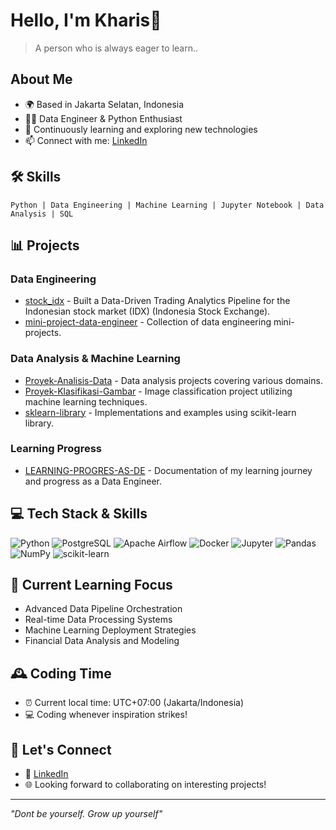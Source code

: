 # Hello, I'm Kharis👋

> A person who is always eager to learn..

## About Me
- 🌍 Based in Jakarta Selatan, Indonesia
- 👨‍💻 Data Engineer & Python Enthusiast
- 🌱 Continuously learning and exploring new technologies
- 📫 Connect with me: [LinkedIn](https://www.linkedin.com/in/kharisamiruddin)

## 🛠️ Skills
```
Python | Data Engineering | Machine Learning | Jupyter Notebook | Data Analysis | SQL
```

## 📊 Projects

### Data Engineering
- [stock_idx](https://github.com/hrizriz/stock_idx) - Built a Data-Driven Trading Analytics Pipeline for the Indonesian stock market (IDX) (Indonesia Stock Exchange).
- [mini-project-data-engineer](https://github.com/hrizriz/mini-project-data-engineer) - Collection of data engineering mini-projects.

### Data Analysis & Machine Learning
- [Proyek-Analisis-Data](https://github.com/hrizriz/Proyek-Analisis-Data) - Data analysis projects covering various domains.
- [Proyek-Klasifikasi-Gambar](https://github.com/hrizriz/Proyek-Klasifikasi-Gambar) - Image classification project utilizing machine learning techniques.
- [sklearn-library](https://github.com/hrizriz/sklearn-library) - Implementations and examples using scikit-learn library.

### Learning Progress
- [LEARNING-PROGRES-AS-DE](https://github.com/LEARNING-PROGRES-AS-DE) - Documentation of my learning journey and progress as a Data Engineer.

## 💻 Tech Stack & Skills

![Python](https://img.shields.io/badge/Python-3776AB?style=for-the-badge&logo=python&logoColor=white)
![PostgreSQL](https://img.shields.io/badge/PostgreSQL-316192?style=for-the-badge&logo=postgresql&logoColor=white)
![Apache Airflow](https://img.shields.io/badge/Apache_Airflow-017CEE?style=for-the-badge&logo=apache-airflow&logoColor=white)
![Docker](https://img.shields.io/badge/Docker-2496ED?style=for-the-badge&logo=docker&logoColor=white)
![Jupyter](https://img.shields.io/badge/Jupyter-F37626?style=for-the-badge&logo=jupyter&logoColor=white)
![Pandas](https://img.shields.io/badge/Pandas-150458?style=for-the-badge&logo=pandas&logoColor=white)
![NumPy](https://img.shields.io/badge/NumPy-013243?style=for-the-badge&logo=numpy&logoColor=white)
![scikit-learn](https://img.shields.io/badge/scikit--learn-F7931E?style=for-the-badge&logo=scikit-learn&logoColor=white)

## 🌱 Current Learning Focus

- Advanced Data Pipeline Orchestration
- Real-time Data Processing Systems
- Machine Learning Deployment Strategies
- Financial Data Analysis and Modeling

## 🕰️ Coding Time
- ⏰ Current local time: UTC+07:00 (Jakarta/Indonesia)
- 💻 Coding whenever inspiration strikes!

## 🔗 Let's Connect
- 💼 [LinkedIn](https://www.linkedin.com/in/kharisamiruddin)
- 🌐 Looking forward to collaborating on interesting projects!

---

*"Dont be yourself. Grow up yourself"*
